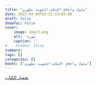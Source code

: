 ```yaml
---
title: "سلوك وأخلاق الإسلام-الشهيد مطهري"
date: 2023-03-04T01:21:13+03:00
draft: false
ShowToc: False
cover:
    image: img/3.png
    alt: 'صورة'
    caption: ''
#    hidden: false
summary: 
tags: []
categories: []
books: ["سلوك وأخلاق الإسلام-الشهيد مطهري"]
---
```

[تحميل الكتاب](./../../books/3.pdf)
